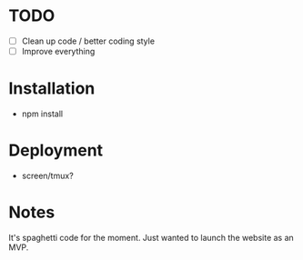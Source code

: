 # TODO
- [ ] Clean up code / better coding style
- [ ] Improve everything

# Installation
- npm install

# Deployment
- screen/tmux?

# Notes
It's spaghetti code for the moment. Just wanted to launch the website as an MVP.